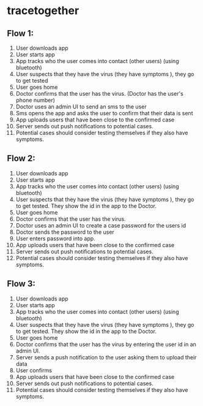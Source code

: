 # tracetogether

## Flow 1:
1. User downloads app
2. User starts app
3. App tracks who the user comes into contact (other users) (using bluetooth)
4. User suspects that they have the virus (they have symptoms ), they go to get tested
5. User goes home
6. Doctor confirms that the user has the virus. (Doctor has the user's phone number)
7. Doctor uses an admin UI to send an sms to the user
8. Sms opens the app and asks the user to confirm that their data is sent
10. App uploads users that have been close to the confirmed case
11. Server sends out push notifications to potential cases.
12. Potential cases should consider testing themselves if they also have symptoms.

## Flow 2:
1. User downloads app
2. User starts app
3. App tracks who the user comes into contact (other users) (using bluetooth)
4. User suspects that they have the virus (they have symptoms ), they go to get tested. They show the id in the app to the Doctor.
5. User goes home
6. Doctor confirms that the user has the virus.
7. Doctor uses an admin UI to create a case password for the users id
8. Doctor sends the password to the user
9. User enters password into app.
10. App uploads users that have been close to the confirmed case
11. Server sends out push notifications to potential cases.
12. Potential cases should consider testing themselves if they also have symptoms.

## Flow 3:
1. User downloads app
2. User starts app
3. App tracks who the user comes into contact (other users) (using bluetooth)
4. User suspects that they have the virus (they have symptoms ), they go to get tested. They show the id in the app to the Doctor.
5. User goes home
6. Doctor confirms that the user has the virus by entering the user id in an admin UI.
7. Server sends a push notification to the user asking them to upload their data
8. User confirms
9. App uploads users that have been close to the confirmed case
10. Server sends out push notifications to potential cases.
11. Potential cases should consider testing themselves if they also have symptoms.

